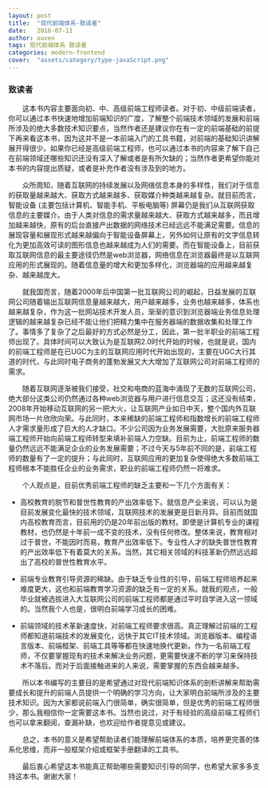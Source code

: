 ```yaml
---
layout: post
title:  "现代前端体系-致读者"
date:   2016-07-11
author: ouven
tags: 现代前端体系 致读者
categories: modern-frontend
cover:  "assets/category/type-javaScript.png"
---
```


### 致读者
&emsp;&emsp;这本书内容主要面向初、中、高级前端工程师读者。对于初、中级前端读者，你可以通过本书快速地增加前端知识的广度，了解整个前端技术领域的发展和前端所涉及的绝大多数技术知识要点，当然作者还是建议你在有一定的前端基础的前提下再来看这本书，因为这并不是一本前端入门的工具书籍，对前端的基础知识讲解展开得很少。如果你已经是高级前端工程师，也可以通过本书的内容来了解下自己在前端领域还哪些知识还没有深入了解或者是有所欠缺的；当然作者更希望你能对本书的内容提出质疑，或者是补充作者没有涉及到的地方。

&emsp;&emsp;众所周知，随着互联网的持续发展以及网络信息本身的多样性，我们对于信息的获取量越来越大、获取方式越来越多、获取媒介种类越来越复杂。就目前而言，智能设备 (主要包括计算机、智能手机、平板电脑等) 屏幕仍是我们从互联网获取信息的主要媒介。由于人类对信息的需求量越来越大、获取方式越来越多，而且增加越来越快，原有的后台直接产出数据的网络技术已经远远不能满足需要。信息的展现容量和展现形式越来越偏向于智能设备屏幕上，另外如何让原有的文字信息转化为更加高效可读的图形信息也越来越成为人们的需要。而在智能设备上，目前获取互联网信息的最主要途径仍然是web浏览器，网络信息在浏览器最终是以互联网应用的形式展现的。随着信息量的增大和更加多样化，浏览器端的应用越来越复杂、越来越庞大。

&emsp;&emsp;就我国而言，随着2000年后中国第一批互联网公司的崛起，日益发展的互联网公司随着输出互联网信息量越来越大，用户越来越多，业务也越来越多，体系也越来越复杂，作为这一批网站技术开发人员，渐渐的意识到浏览器端业务信息处理逻辑的越来越复杂已经不能让他们把精力集中在服务器端的数据收集和处理工作了。事情多了复杂了之后最好的方式必然是分工，因此，第一批半职业的前端工程师出现了。具体时间可以大致认为是互联网2.0时代开始的时候，也就是说，国内的前端工程师是在已UGC为主的互联网应用时代开始出现的，主要在UGC大行其道的时代，与此同时电子商务的蓬勃发展又大大增加了互联网公司对前端工程师的需求。

&emsp;&emsp;随着互联网逐渐被我们接受，社交和电商的蓝海中涌现了无数的互联网公司，绝大部分这类公司仍然通过各种web浏览器与用户进行信息交互；这还没有结束，2008年开始移动互联网的另一把大火，让互联网产业如日中天，整个国内外互联网市场一片欣欣向荣。与此同时，本来稀缺的前端工程师和指数增长的前端工程师人才需求量形成了巨大的人才缺口。不少公司因为业务发展需要，大批原来服务器端工程师开始向前端工程师转型来填补前端人力空缺。目前为止，前端工程师的数量仍然远远不能满足企业的业务发展需要；不过今天与5年前不同的是，前端工程师的数量有了一定的提升；与此同时，互联网应用的更加复杂使得绝大多数前端工程师根本不能胜任企业的业务需求，职业的前端工程师仍然一将难求。

&emsp;&emsp;个人观点是，目前优秀前端工程师的缺乏主要和一下几个方面有关：

 * 高校教育的脱节和普世性教育的产出效率低下。就信息产业来说，可以认为是目前发展变化最快的技术领域，互联网技术的发展更是日新月异。目前而就国内高校教育而言，目前用的仍是20年前出版的教材。即使是计算机专业的课程教材，也仍然是十年前一成不变的技术，没有任何修改。整体来说，教育相对过于普世，不能因时而易，教育产出效率低下。专业性人才的缺失普世性教育的产出效率低下有着莫大的关系。当然，其它相关领域的科技革新仍然远远超出了高校的普世性教育水平。

 * 前端专业教育引导资源的稀缺。由于缺乏专业性的引导，前端工程师培养起来难度更大，这也和前端教育学习资源的缺乏有一定的关系。就我的观点，一般毕业就被选拔进入大互联网公司的前端工程师都是通过平时自学进入这一领域的。当然我个人也是，很明白前端学习成长的困难。

 * 前端领域的技术革新速度快，对前端工程师要求很高。真正理解过前端的工程师都知道前端技术的发展变化，远快于其它IT技术领域。浏览器版本、编程语言版本、前端框架、前端工具等等都在快速地换代更新。作为一名前端工程师，不仅要掌握现有的技术来解决业务问题，更需要快速不断的学习来保持技术不落后。而对于后面接触进来的人来说，需要掌握的东西会越来越多。

&emsp;&emsp;所以本书编写的主要目的是希望通过对现代前端知识体系的剖析讲解来帮助需要成长和提升的前端人员提供一个明确的学习方向，让大家明白前端所涉及的主要技术知识。因为大家都说前端入门很简单，确实很简单，但是优秀的前端工程师很少，那么我相信你一定需要这本书。当然也说过，对于有经验的高级前端工程师们也可以拿来翻阅，查漏补缺，也欢迎给作者提意见或建议。

&emsp;&emsp;总之，本书的意义是希望帮助读者们能理解前端体系的本质，培养更完善的体系化思维，而非一般框架介绍或框架手册翻译的工具书。

&emsp;&emsp;最后衷心希望这本书能真正帮助哪些需要知识引导的同学，也希望大家多多支持这本书。谢谢大家！




